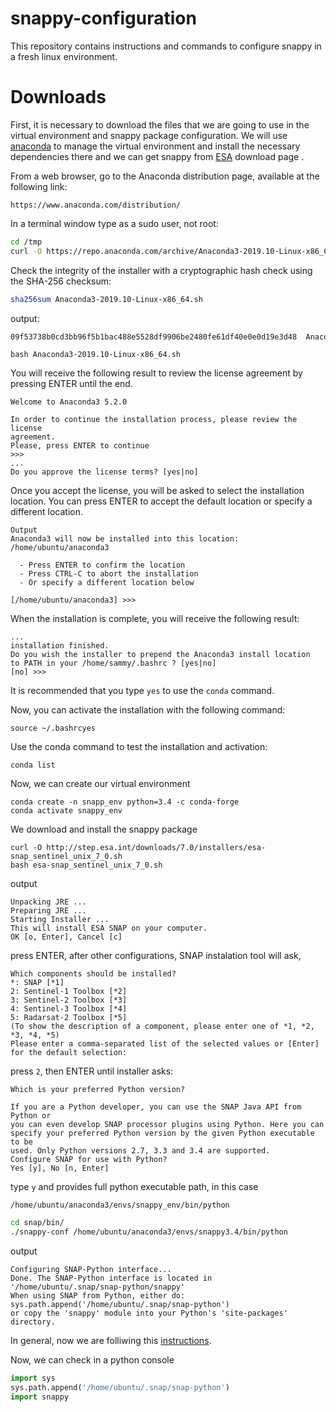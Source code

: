 # snappy-configuration
 This repository contains instructions and commands to configure snappy in a fresh linux environment.

# Downloads
First, it is necessary to download the files that we are going to use in the virtual environment and snappy package configuration. 
We will use [anaconda](https://www.anaconda.com/distribution/) to manage the virtual environment and install the necessary dependencies there and we can get snappy from [ESA](https://step.esa.int/main/download/snap-download/) download page .


From a web browser, go to the Anaconda distribution page, available at the following link:
``` 
https://www.anaconda.com/distribution/
```

In a terminal window type as a sudo user, not root:
``` bash
cd /tmp
curl -O https://repo.anaconda.com/archive/Anaconda3-2019.10-Linux-x86_64.sh
```

Check the integrity of the installer with a cryptographic hash check using the SHA-256 checksum:

```bash
sha256sum Anaconda3-2019.10-Linux-x86_64.sh
```
output:
``` bash
09f53738b0cd3bb96f5b1bac488e5528df9906be2480fe61df40e0e0d19e3d48  Anaconda3-5.2.0-Linux-x86_64.sh
```

```
bash Anaconda3-2019.10-Linux-x86_64.sh
```

You will receive the following result to review the license agreement by pressing ENTER until the end.
```
Welcome to Anaconda3 5.2.0

In order to continue the installation process, please review the license
agreement.
Please, press ENTER to continue
>>>
...
Do you approve the license terms? [yes|no]
```


Once you accept the license, you will be asked to select the installation location. You can press ENTER to accept the default location or specify a different location.

```
Output
Anaconda3 will now be installed into this location:
/home/ubuntu/anaconda3

  - Press ENTER to confirm the location
  - Press CTRL-C to abort the installation
  - Or specify a different location below

[/home/ubuntu/anaconda3] >>>
```


When the installation is complete, you will receive the following result:
```
...
installation finished.
Do you wish the installer to prepend the Anaconda3 install location
to PATH in your /home/sammy/.bashrc ? [yes|no]
[no] >>> 
```

It is recommended that you type `yes` to use the `conda` command.

Now, you can activate the installation with the following command:

```
source ~/.bashrcyes
```

Use the conda command to test the installation and activation:
```
conda list
```

Now, we can create our virtual environment

```
conda create -n snapp_env python=3.4 -c conda-forge
conda activate snappy_env
```

We download and install the snappy package

``` 
curl -O http://step.esa.int/downloads/7.0/installers/esa-snap_sentinel_unix_7_0.sh
bash esa-snap_sentinel_unix_7_0.sh
```

output
```
Unpacking JRE ...
Preparing JRE ...
Starting Installer ...
This will install ESA SNAP on your computer.
OK [o, Enter], Cancel [c]
``` 
press ENTER, after other configurations, SNAP instalation tool will ask, 

``` 
Which components should be installed?
*: SNAP [*1]
2: Sentinel-1 Toolbox [*2]
3: Sentinel-2 Toolbox [*3]
4: Sentinel-3 Toolbox [*4]
5: Radarsat-2 Toolbox [*5]
(To show the description of a component, please enter one of *1, *2, *3, *4, *5)
Please enter a comma-separated list of the selected values or [Enter] for the default selection:
```
press `2`, then ENTER until installer asks:

```
Which is your preferred Python version?

If you are a Python developer, you can use the SNAP Java API from Python or
you can even develop SNAP processor plugins using Python. Here you can
specify your preferred Python version by the given Python executable to be
used. Only Python versions 2.7, 3.3 and 3.4 are supported.
Configure SNAP for use with Python?
Yes [y], No [n, Enter]
```
type `y` and provides full python executable path, in this case 
```
/home/ubuntu/anaconda3/envs/snappy_env/bin/python
```

``` bash
cd snap/bin/
./snappy-conf /home/ubuntu/anaconda3/envs/snappy3.4/bin/python
```

output

```
Configuring SNAP-Python interface...
Done. The SNAP-Python interface is located in '/home/ubuntu/.snap/snap-python/snappy'
When using SNAP from Python, either do: sys.path.append('/home/ubuntu/.snap/snap-python')
or copy the 'snappy' module into your Python's 'site-packages' directory.
```

In general, now we are folliwing this [instructions](https://senbox.atlassian.net/wiki/spaces/SNAP/pages/50855941/Configure+Python+to+use+the+SNAP-Python+snappy+interface).

Now, we can check in a python console

```python
import sys
sys.path.append('/home/ubuntu/.snap/snap-python')
import snappy
```

